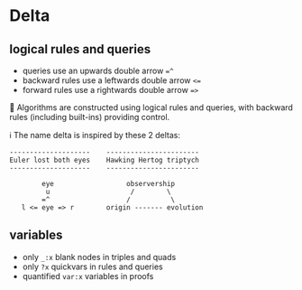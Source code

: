 # Delta

## logical rules and queries

- queries use an upwards double arrow `=^`
- backward rules use a leftwards double arrow `<=`
- forward rules use a rightwards double arrow `=>`

:abacus: Algorithms are constructed using logical rules and queries,
with backward rules (including built-ins) providing control.

:information_source: The name delta is inspired by these 2 deltas:
```
--------------------    -----------------------
Euler lost both eyes    Hawking Hertog triptych
--------------------    -----------------------

        eye                  observership
         u                    /        \
        =^                   /          \
   l <= eye => r        origin ------- evolution
```

## variables

- only `_:x` blank nodes in triples and quads
- only `?x` quickvars in rules and queries
- quantified `var:x` variables in proofs
